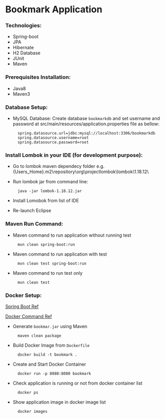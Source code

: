 # Bookmark Application


### Technologies:

- Spring-boot
- JPA
- Hibernate
- H2 Database
- JUnit
- Maven


### Prerequisites Installation:

- Java8
- Maven3

### Database Setup:
- MySQL Database: Create database `bookmarkdb` and set username and password at src/main/resources/application.properties file as bellow:
		
		spring.datasource.url=jdbc:mysql://localhost:3306/bookmarkdb
		spring.datasource.username=root
		spring.datasource.password=root

### Install Lombok in your IDE (for development purpose):
- Go to lombok maven dependecy folder e.g. {Users_Home}\.m2\repository\org\projectlombok\lombok\1.18.12\
- Run lombok jar from command line: 
		
		java -jar lombok-1.18.12.jar
		 
- Install Lomobok from list of IDE
- Re-launch Eclipse

### Maven Run Command:

- Maven command to run application without running test

		mvn clean spring-boot:run

- Maven command to run application with test

		mvn clean test spring-boot:run

- Maven command to run test only

		mvn clean test


### Docker Setup:
		
[Spring Boot Ref](https://spring.io/guides/gs/spring-boot-docker/)

[Docker Command Ref](https://docs.docker.com/engine/reference/commandline/docker/)

- Generate `bookmar.jar` using Maven

		maven clean package

- Build Docker Image from `Dockerfile`

		docker build -t bookmark .

- Create and Start Docker Container

		docker run -p 8080:8080 bookmark
		
- Check application is running or not from docker container list
		
		docker ps

- Show application image in docker image list
	
		docker images

